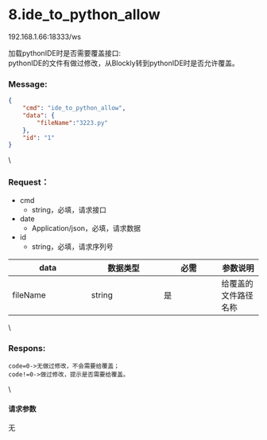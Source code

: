 # 8.ide\_to\_python\_allow

192.168.1.66:18333/ws

加载pythonIDE时是否需要覆盖接口:\
pythonIDE的文件有做过修改，从Blockly转到pythonIDE时是否允许覆盖。

### Message: <a href="#message" id="message"></a>

```json
{
    "cmd": "ide_to_python_allow",
    "data": {
        "fileName":"3223.py"
    },
    "id": "1"
}
```

\


### Request： <a href="#request" id="request"></a>

* cmd
  * string，必填，请求接口
* date
  * Application/json，必填，请求数据
* id
  * string，必填，请求序列号

<table><thead><tr><th width="143">data</th><th width="130">数据类型</th><th width="100">必需</th><th>参数说明</th></tr></thead><tbody><tr><td>fileName</td><td>string</td><td>是</td><td>给覆盖的文件路径名称</td></tr></tbody></table>

\


### Respons: <a href="#respons" id="respons"></a>

```clean
code=0->无做过修改，不会需要给覆盖；
code!=0->做过修改，提示是否需要给覆盖。
```

\


#### 请求参数

无
